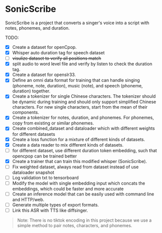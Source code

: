 # SonicScribe

SonicScribe is a project that converts a singer's voice into a script with notes, phonemes, and duration.

TODO:

- [x] Create a dataset for openCpop.
- [x] Whisper auto duration tag for speech dataset
- [ ] ~~visulize dataset to verify all positions match~~
- [x] split audio to word level file and verify by listen to check the duration tag.
- [x] Create a dataset for openslr33.
- [x] Define an omni data format for training that can handle singing (phoneme, note, duration), music (note), and speech (phoneme, duration) together.
- [x] Create a tokenizer for single Chinese characters. The tokenizer should be dynamic during training and should only support simplified Chinese characters. For new single characters, start from the mean of their components.
- [x] Create a tokenizer for notes, duration, and phonemes. For phonemes, copy from existing or similar phonemes.
- [x] Create combined_dataset and dataloader which with different weights for different datasets
- [x] Create a loss function for a mixture of different kinds of datasets.
- [x] Create a data reader to mix different kinds of datasets.
- [ ] for different dataset, use different duration token embedding, such that opencpop can be trained better
- [x] Create a trainer that can train this modified whisper (SonicScribe).
- [ ] Fix weighted dataset, always read from dataset instead of use dataloader snapshot
- [ ] Log validation txt to tensorboard
- [ ] Modify the model with single embedding input which concats the embeddings, which could be faster and more accurate
- [ ] Create an inference model that can be easily used with command line and HTTP/web.
- [ ] Generate multiple types of export formats.
- [ ] Link this ASR with TTS like diffsinger.

> Note: There is no tiktok encoding in this project because we use a simple method to pair notes, characters, and phonemes.